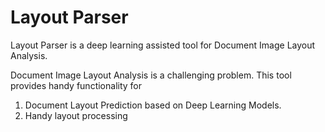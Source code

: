 # Layout Parser 

Layout Parser is a deep learning assisted tool for Document Image Layout Analysis. 

Document Image Layout Analysis is a challenging problem. This tool provides handy functionality for 

1. Document Layout Prediction based on Deep Learning Models. 
2. Handy layout processing 

